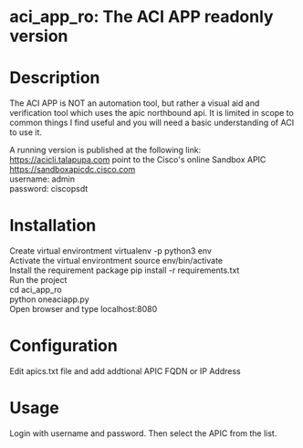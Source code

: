 # aci_app_ro: The ACI APP readonly version

# Description

The ACI APP is NOT an automation tool, but rather a visual aid and verification tool which uses the apic northbound api.
It is limited in scope to common things I find useful and you will need a basic understanding of ACI to use it.

A running version is published at the following link: https://acicli.talapupa.com point to the Cisco's online Sandbox  APIC 
https://sandboxapicdc.cisco.com                                                                                  
username: admin                                                                                  
password: ciscopsdt                                                                                  

# Installation

Create virtual environtment virtualenv -p python3 env                                                                                                                                                                    
Activate the virtual environtment source env/bin/activate                                                                                  
Install the requirement package pip install -r requirements.txt                                                                                  
Run the project                                                                                  
cd aci_app_ro                                                                                  
python oneaciapp.py                                                                                  
Open browser and type localhost:8080                                                                                   

# Configuration
Edit apics.txt file and add addtional APIC FQDN or IP Address

# Usage
Login with username and password. Then select the APIC from the list.


